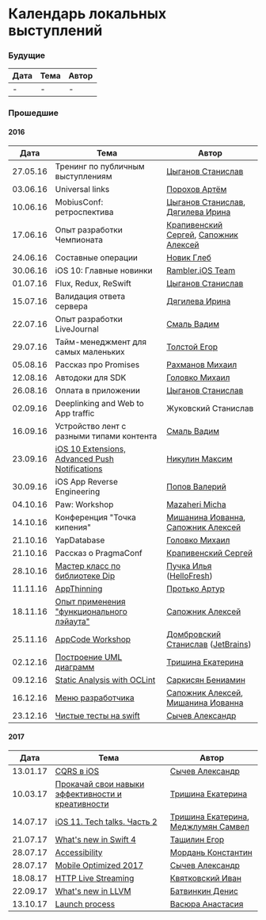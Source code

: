 # Календарь локальных выступлений

### Будущие

| Дата          | Тема        | Автор |
| ------------- |-------------| ------|
| -             | -           | -     |

### Прошедшие

#### 2016

| Дата        | Тема           | Автор  |
| ------------- |-------------| -----|
| 27.05.16      | Тренинг по публичным выступлениям | [Цыганов Станислав](https://github.com/DevAlloy) |
| 03.06.16      | Universal links      | [Порохов Артём](https://github.com/aporohov) |
| 10.06.16      | MobiusConf: ретроспектива      | [Цыганов Станислав](https://github.com/DevAlloy), [Дягилева Ирина](https://github.com/idva) |
| 17.06.16      | Опыт разработки Чемпионата      |  [Крапивенский Сергей](https://github.com/serkrapiv), [Сапожник Алексей](https://github.com/Sapozhnik) |
| 24.06.16      | Составные операции      | [Новик Глеб](https://github.com/novixon) |
| 30.06.16      | iOS 10: Главные новинки      |  [Rambler.iOS Team](https://github.com/orgs/rambler-ios/people)  |
| 01.07.16      | Flux, Redux, ReSwift      |  [Цыганов Станислав](https://github.com/DevAlloy)  |
| 15.07.16      | Валидация ответа сервера | [Дягилева Ирина](https://github.com/idva) |
| 22.07.16      | Опыт разработки LiveJournal      | [Смаль Вадим](https://github.com/CognitiveDisson) |
| 29.07.16      | Тайм-менеджмент для самых маленьких     |  [Толстой Егор](https://github.com/etolstoy) |
| 05.08.16      | Рассказ про Promises      | [Рахманов Михаил](https://github.com/mcrakhman) |
| 12.08.16      | Автодоки для SDK      |   [Головко Михаил](https://github.com/mgolovko) |
| 26.08.16      | Оплата в приложении | [Цыганов Станислав](https://github.com/DevAlloy) |
| 02.09.16      | Deeplinking and Web to App traffic      | Жуковский Станислав  |
| 16.09.16      | Устройство лент с разными типами контента      | [Смаль Вадим](https://github.com/CognitiveDisson) |
| 23.09.16      | [iOS 10 Extensions, Advanced Push Notifications](https://github.com/rambler-ios/team/issues/61)     |   [Никулин Максим](https://github.com/atom-wintermute) |
| 30.09.16      | iOS App Reverse Engineering      | [Попов Валерий](https://github.com/orgs/strongself/people/complexityclass) |
| 04.10.16      | Paw: Workshop  |   [Mazaheri Micha](https://github.com/mittsh) |
| 14.10.16      | Конференция "Точка кипения"      |   [Мишанина Иованна](https://github.com/iovannapopova), [Сапожник Алексей](https://github.com/Sapozhnik) |
| 21.10.16      | YapDatabase      |   [Головко Михаил](https://github.com/mgolovko) |
| 21.10.16      | Рассказ о PragmaConf      |   [Крапивенский Сергей](https://github.com/serkrapiv) |
| 28.10.16      | [Мастер класс по библиотеке Dip](https://github.com/rambler-ios/team/issues/73)      |   [Пучка Илья](http://ilya.puchka.me/) ([HelloFresh](https://www.hellofresh.nl)) |
| 11.11.16      | [AppThinning](https://github.com/rambler-ios/team/issues/64)      |   [Протько Артур](https://github.com/akkrat) |
| 18.11.16      | [Опыт применения "функционального лэйаута"](https://github.com/rambler-ios/team/issues/74) | [Сапожник Алексей](https://github.com/Sapozhnik)  |
| 25.11.16      | [AppCode Workshop](https://github.com/rambler-ios/team/issues/72)      |  [Домбровский Станислав](https://github.com/yeswolf) ([JetBrains](https://www.jetbrains.com/objc/)) |
| 02.12.16      | [Построение UML диаграмм](https://github.com/rambler-ios/team/issues/76)    | [Тришина Екатерина](https://github.com/rinarish)   |
| 09.12.16      | [Static Analysis with OCLint](https://github.com/rambler-ios/team/issues/57)       |   [Саркисян Бениамин](https://github.com/Beniamiiin) |
| 16.12.16      | [Меню разработчика](https://github.com/rambler-ios/team/issues/6) | [Сапожник Алексей](https://github.com/Sapozhnik), [Мишанина Иованна](https://github.com/iovannapopova)  |
| 23.12.16      | [Чистые тесты на swift](https://github.com/rambler-ios/team/issues/48) | [Сычев Александр](https://github.com/Brain89)  |

#### 2017

| Дата        | Тема           | Автор  |
| ------------- |-------------| -----|
| 13.01.17      | [CQRS в iOS](https://github.com/rambler-ios/team/issues/96) | [Сычев Александр](https://github.com/Brain89)  |
| 10.03.17      | [Прокачай свои навыки эффективности и креативности](https://github.com/rambler-ios/team/issues/98) | [Тришина Екатерина](https://github.com/RinaRish)  |
| 14.07.17      | [iOS 11. Tech talks. Часть 2](https://github.com/rambler-ios/team/issues/104) | [Тришина Екатерина](https://github.com/RinaRish), [Меджлумян Самвел](https://github.com/smejl)  |
| 21.07.17      | [What's new in Swift 4](https://github.com/rambler-ios/team/issues/105) | [Тащилин Егор](https://github.com/pihta)|
| 28.07.17      | [Accessibility](https://github.com/rambler-ios/team/issues/106) | [Мордань Константин](https://github.com/kmordan)|
| 28.07.17      | [Mobile Optimized 2017](https://github.com/rambler-ios/team/issues/107) | [Сычев Александр](https://github.com/Brain89)|
| 18.08.17      | [HTTP Live Streaming](https://github.com/rambler-ios/team/issues/111) | [Квятковский Иван](https://github.com/kkivan)|
| 22.09.17      | [What's new in LLVM](https://github.com/rambler-ios/team/issues/108) | [Батвинкин Денис](https://github.com/Batvos)|
| 13.10.17       | [Launch process](https://github.com/rambler-ios/team/issues/109) | [Васюра Анастасия](https://github.com/juyka)|
